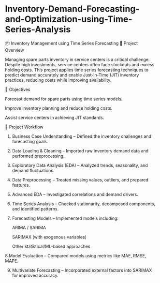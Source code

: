 # Inventory-Demand-Forecasting-and-Optimization-using-Time-Series-Analysis
📦 Inventory Management using Time Series Forecasting
📌 Project Overview

Managing spare parts inventory in service centers is a critical challenge. Despite high investments, service centers often face stockouts and excess holding costs. This project applies time series forecasting techniques to predict demand accurately and enable Just-in-Time (JIT) inventory practices, reducing costs while improving availability.

🎯 Objectives

Forecast demand for spare parts using time series models.

Improve inventory planning and reduce holding costs.

Assist service centers in achieving JIT standards.

📂 Project Workflow

1. Business Case Understanding – Defined the inventory challenges and forecasting goals.

2. Data Loading & Cleaning – Imported raw inventory demand data and performed preprocessing.

3. Exploratory Data Analysis (EDA) – Analyzed trends, seasonality, and demand fluctuations.

4. Data Preprocessing – Treated missing values, outliers, and prepared features.

5. Advanced EDA – Investigated correlations and demand drivers.

6. Time Series Analysis – Checked stationarity, decomposed components, and identified patterns.

7. Forecasting Models – Implemented models including:

     ARIMA / SARIMA

     SARIMAX (with exogenous variables)

     Other statistical/ML-based approaches

8.Model Evaluation – Compared models using metrics like MAE, RMSE, MAPE.

9. Multivariate Forecasting – Incorporated external factors into SARIMAX for improved accuracy.
